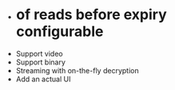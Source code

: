 * # of reads before expiry configurable
* Support video
* Support binary
* Streaming with on-the-fly decryption
* Add an actual UI
